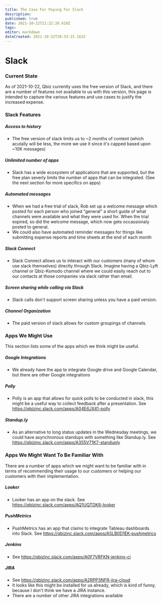 ```yaml
---
title: The Case For Paying For Slack
description: 
published: true
date: 2021-10-22T21:22:26.610Z
tags: 
editor: markdown
dateCreated: 2021-10-22T20:33:15.163Z
---
```


# Slack
### Current State
As of 2021-10-22, Qbiz currently uses the free version of Slack,  and there are a number of features not available to us with this version, this page is intended to capture the various features and use cases to justify the increased expense.

### Slack Features

##### Access to history 
  - The free version of slack limits us to ~2 months of content (which acutally will be less, the more we use it since it's capped based upon ~10K messages)

##### Unlimited number of apps 
  - Slack has a wide ecosystem of applications that are supported, but the free plan severly limits the number of apps that can be integrated.  (See the next section for more specifics on apps)

##### Automated messages 
  - When we had a free trial of slack, Rob set up a welcome message which posted for each person who joined "general" a short guide of what channels were available and what they were used for.  When the trial expired, so did the welcome message, which now gets occassionaly posted to general.
  - We could also have automated reminder messages for things like submitting expense reports and time sheets at the end of each month

##### Slack Connect
  - Slack Connect allows us to interact with our customers (many of whom use slack themselves) directly through Slack.  Imagine having a Qbiz-Lyft channel or Qbiz-Komodo channel where we could easily reach out to our contacts at those companies via slack rather than email.

##### Screen sharing while calling via Slack
  - Slack calls don't support screen sharing unless you have a paid version.

##### Channel Organization
  - The paid version of slack allows for custom groupings of channels.

### Apps We Might Use
This section lists some of the apps which we think might be useful.
##### Google Integrations
  - We already have the app to integrate Google drive and Google Calendar, but there are other Google integrations

##### Polly
  - Polly is an app that allows for quick polls to be conducted in slack, this might be a useful way to collect feedback after a presentation.  See https://qbizinc.slack.com/apps/A04E6JX41-polly
  
##### Standup.ly
  - As an alternative to long status updates in the Wednesday meetings, we could have asynchronous standups with something like Standup.ly.  See https://qbizinc.slack.com/apps/A355V71K7-standuply


### Apps We Might Want To Be Familiar With
There are a number of apps which we might want to be familiar with in terms of recommending their usage to our customers or helping our customers with their implementation.  

##### Looker
  - Looker has an app on the slack. See https://qbizinc.slack.com/apps/AQ1UQTDK6-looker

##### PushMetrics
  - PushMetrics has an app that claims to integrate Tableau dashboards into Slack.  See https://qbizinc.slack.com/apps/A5LB0D1EK-pushmetrics
  
##### Jenkins
  - See https://qbizinc.slack.com/apps/A0F7VRFKN-jenkins-ci

##### JIRA
  - See https://qbizinc.slack.com/apps/A2RPP3NFR-jira-cloud
  - It looks like this might be installed for us already, which is kind of funny, because I don't think we have a JIRA instance.
  - There are a number of other JIRA integrations available
